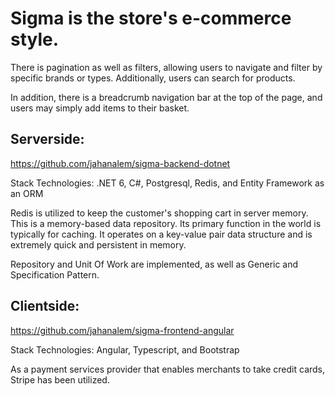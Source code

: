 # Sigma is the store's e-commerce style.

There is pagination as well as filters, allowing users to navigate and filter by specific brands or types.
Additionally, users can search for products.

In addition, there is a breadcrumb navigation bar at the top of the page, and users may simply add items to their basket.

## Serverside:
https://github.com/jahanalem/sigma-backend-dotnet

Stack Technologies: .NET 6, C#, Postgresql, Redis, and Entity Framework as an ORM

Redis is utilized to keep the customer's shopping cart in server memory. This is a memory-based data repository. Its primary function in the world is typically for caching. It operates on a key-value pair data structure and is extremely quick and persistent in memory.

Repository and Unit Of Work are implemented, as well as Generic and Specification Pattern.



## Clientside:
https://github.com/jahanalem/sigma-frontend-angular

Stack Technologies: Angular, Typescript, and Bootstrap


As a payment services provider that enables merchants to take credit cards, Stripe has been utilized.
